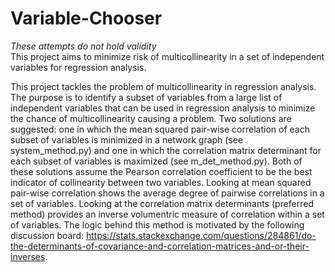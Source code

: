 # Variable-Chooser
*These attempts do not hold validity*  
This project aims to minimize risk of multicollinearity in a set of independent variables for regression analysis.

This project tackles the problem of multicollinearity in regression analysis. The purpose is to identify a subset of variables from a large list of independent variables that can be used in regression analysis to minimize the chance of multicollinearity causing a problem. Two solutions are suggested: one in which the mean squared pair-wise correlation of each subset of variables is minimized in a network graph (see system_method.py) and one in which the correlation matrix determinant for each subset of variables is maximized (see m_det_method.py). Both of these solutions assume the Pearson correlation coefficient to be the best indicator of collinearity between two variables. Looking at mean squared pair-wise correlation shows the average degree of pairwise correlations in a set of variables. Looking at the correlation matrix determinants (preferred method) provides an inverse volumentric measure of correlation within a set of variables. The logic behind this method is motivated by the following discussion board: https://stats.stackexchange.com/questions/284861/do-the-determinants-of-covariance-and-correlation-matrices-and-or-their-inverses. 
